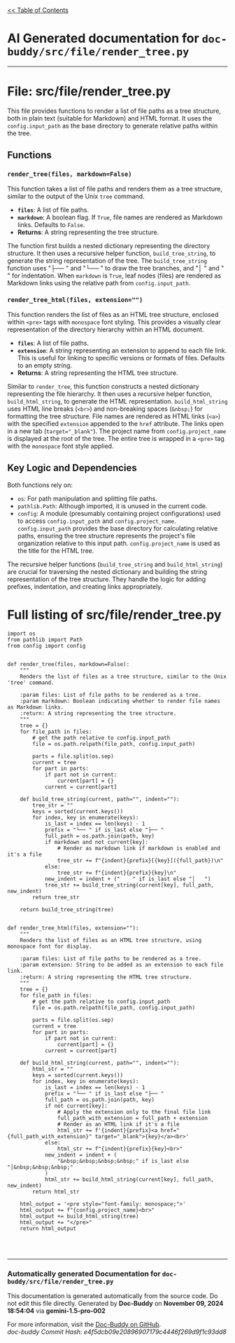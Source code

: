 [<< Table of Contents](../../index.md)

# AI Generated documentation for `doc-buddy/src/file/render_tree.py`
---
# File: src/file/render_tree.py

This file provides functions to render a list of file paths as a tree structure, both in plain text (suitable for Markdown) and HTML format.  It uses the `config.input_path` as the base directory to generate relative paths within the tree.

## Functions

### `render_tree(files, markdown=False)`

This function takes a list of file paths and renders them as a tree structure, similar to the output of the Unix `tree` command.

* **`files`**: A list of file paths.
* **`markdown`**: A boolean flag. If `True`, file names are rendered as Markdown links. Defaults to `False`.
* **Returns**: A string representing the tree structure.

The function first builds a nested dictionary representing the directory structure. It then uses a recursive helper function, `build_tree_string`, to generate the string representation of the tree. The `build_tree_string` function uses "├── " and "└── " to draw the tree branches, and "│   " and "    " for indentation.  When `markdown` is `True`, leaf nodes (files) are rendered as Markdown links using the relative path from `config.input_path`.

### `render_tree_html(files, extension="")`

This function renders the list of files as an HTML tree structure, enclosed within `<pre>` tags with `monospace` font styling. This provides a visually clear representation of the directory hierarchy within an HTML document.

* **`files`**: A list of file paths.
* **`extension`**:  A string representing an extension to append to each file link. This is useful for linking to specific versions or formats of files. Defaults to an empty string.
* **Returns**: A string representing the HTML tree structure.

Similar to `render_tree`, this function constructs a nested dictionary representing the file hierarchy. It then uses a recursive helper function, `build_html_string`, to generate the HTML representation.  `build_html_string` uses HTML line breaks (`<br>`) and non-breaking spaces (`&nbsp;`) for formatting the tree structure. File names are rendered as HTML links (`<a>`) with the specified `extension` appended to the `href` attribute. The links open in a new tab (`target="_blank"`). The project name from `config.project_name` is displayed at the root of the tree.  The entire tree is wrapped in a `<pre>` tag with the `monospace` font style applied.


## Key Logic and Dependencies

Both functions rely on:

* `os`: For path manipulation and splitting file paths.
* `pathlib.Path`: Although imported, it is unused in the current code.
* `config`:  A module (presumably containing project configurations) used to access `config.input_path` and `config.project_name`.  `config.input_path` provides the base directory for calculating relative paths, ensuring the tree structure represents the project's file organization relative to this input path. `config.project_name` is used as the title for the HTML tree.

The recursive helper functions (`build_tree_string` and `build_html_string`) are crucial for traversing the nested dictionary and building the string representation of the tree structure.  They handle the logic for adding prefixes, indentation, and creating links appropriately.

# Full listing of src/file/render_tree.py
```{'python'}
import os
from pathlib import Path
from config import config


def render_tree(files, markdown=False):
    """
    Renders the list of files as a tree structure, similar to the Unix 'tree' command.

    :param files: List of file paths to be rendered as a tree.
    :param markdown: Boolean indicating whether to render file names as Markdown links.
    :return: A string representing the tree structure.
    """
    tree = {}
    for file_path in files:
        # get the path relative to config.input_path
        file = os.path.relpath(file_path, config.input_path)

        parts = file.split(os.sep)
        current = tree
        for part in parts:
            if part not in current:
                current[part] = {}
            current = current[part]

    def build_tree_string(current, path="", indent=""):
        tree_str = ""
        keys = sorted(current.keys())
        for index, key in enumerate(keys):
            is_last = index == len(keys) - 1
            prefix = "└── " if is_last else "├── "
            full_path = os.path.join(path, key)
            if markdown and not current[key]:
                # Render as markdown link if markdown is enabled and it's a file
                tree_str += f"{indent}{prefix}[{key}]({full_path})\n"
            else:
                tree_str += f"{indent}{prefix}{key}\n"
            new_indent = indent + ("    " if is_last else "│   ")
            tree_str += build_tree_string(current[key], full_path, new_indent)
        return tree_str

    return build_tree_string(tree)


def render_tree_html(files, extension=""):
    """
    Renders the list of files as an HTML tree structure, using monospace font for display.

    :param files: List of file paths to be rendered as a tree.
    :param extension: String to be added as an extension to each file link.
    :return: A string representing the HTML tree structure.
    """
    tree = {}
    for file_path in files:
        # get the path relative to config.input_path
        file = os.path.relpath(file_path, config.input_path)

        parts = file.split(os.sep)
        current = tree
        for part in parts:
            if part not in current:
                current[part] = {}
            current = current[part]

    def build_html_string(current, path="", indent=""):
        html_str = ""
        keys = sorted(current.keys())
        for index, key in enumerate(keys):
            is_last = index == len(keys) - 1
            prefix = "└── " if is_last else "├── "
            full_path = os.path.join(path, key)
            if not current[key]:
                # Apply the extension only to the final file link
                full_path_with_extension = full_path + extension
                # Render as an HTML link if it's a file
                html_str += f'{indent}{prefix}<a href="{full_path_with_extension}" target="_blank">{key}</a><br>'
            else:
                html_str += f"{indent}{prefix}{key}<br>"
            new_indent = indent + (
                "&nbsp;&nbsp;&nbsp;&nbsp;" if is_last else "│&nbsp;&nbsp;&nbsp;"
            )
            html_str += build_html_string(current[key], full_path, new_indent)
        return html_str

    html_output = '<pre style="font-family: monospace;">'
    html_output += f"{config.project_name}<br>"
    html_output += build_html_string(tree)
    html_output += "</pre>"
    return html_output

```
<br>
<br>


---
### Automatically generated Documentation for `doc-buddy/src/file/render_tree.py`
This documentation is generated automatically from the source code. Do not edit this file directly.
Generated by **Doc-Buddy** on **November 09, 2024 18:54:04** via **gemini-1.5-pro-002**

For more information, visit the [Doc-Buddy on GitHub](https://github.com/scott-r-lindsey/doc-buddy).  
*doc-buddy Commit Hash: e4f5dcb09e20896907179c4446f269d9f1c93dd8*
